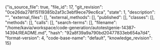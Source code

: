 {"is_source_file": true, "file_id": 17, "git_revision": "0ce26da278f15119385b2af3c3ebf9ece79ec6ca", "state": 1, "description": "", "external_files": [], "external_methods": [], "published": [], "classes": [], "methods": [], "calls": [], "search-terms": [], "filename": "/home/kavia/workspace/code-generation/autotestgenie-14387-14394/README.md", "hash": "92a8f39a9a790bd20477833eb654a7d4", "format-version": 4, "code-base-name": "default", "knowledge_revision": 15}